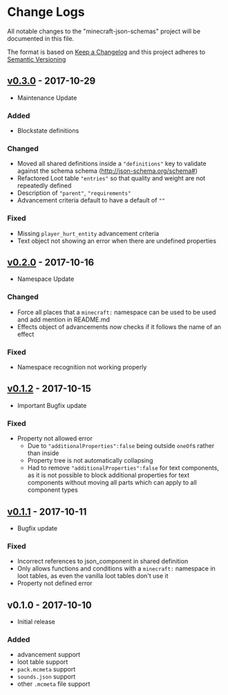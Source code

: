 # Change Logs

All notable changes to the "minecraft-json-schemas" project will be documented
in this file.

The format is based on [Keep a Changelog](http://keepachangelog.com/en/1.0.0/)
and this project adheres to
[Semantic Versioning](http://semver.org/spec/v2.0.0.html)

## [v0.3.0] - 2017-10-29

- Maintenance Update

### Added

- Blockstate definitions

### Changed

- Moved all shared definitions inside a `"definitions"` key to validate against
  the schema schema (http://json-schema.org/schema#)
- Refactored Loot table `"entries"` so that quality and weight are not
  repeatedly defined
- Description of `"parent"`, `"requirements"`
- Advancement criteria default to have a default of `""`

### Fixed

- Missing `player_hurt_entity` advancement criteria
- Text object not showing an error when there are undefined properties

## [v0.2.0] - 2017-10-16

- Namespace Update

### Changed

- Force all places that a `minecraft:` namespace can be used to be used and add
  mention in README.md
- Effects object of advancements now checks if it follows the name of an effect

### Fixed

- Namespace recognition not working properly

## [v0.1.2] - 2017-10-15

- Important Bugfix update

### Fixed

- Property not allowed error
  - Due to `"additionalProperties":false` being outside `oneOf`s rather than
    inside
  - Property tree is not automatically collapsing
  - Had to remove `"additionalProperties":false` for text components, as it is
    not possible to block additional properties for text components without
    moving all parts which can apply to all component types

## [v0.1.1] - 2017-10-11

- Bugfix update

### Fixed

- Incorrect references to json_component in shared definition
- Only allows functions and conditions with a `minecraft:` namespace in loot
  tables, as even the vanilla loot tables don't use it
- Property not defined error

## v0.1.0 - 2017-10-10

- Initial release

### Added

- advancement support
- loot table support
- `pack.mcmeta` support
- `sounds.json` support
- other `.mcmeta` file support

[unreleased]:
  https://github.com/Levertion/minecraft-json-schemas/compare/v0.3.0...HEAD
[v0.3.0]:
  https://github.com/Levertion/minecraft-json-schemas/compare/v0.2.0...v0.3.0
[v0.2.0]:
  https://github.com/Levertion/minecraft-json-schemas/compare/v0.1.2...v0.2.0
[v0.1.2]:
  https://github.com/Levertion/minecraft-json-schemas/compare/v0.1.1...v0.1.2
[v0.1.1]:
  https://github.com/Levertion/minecraft-json-schemas/compare/v0.1.0...v0.1.1
